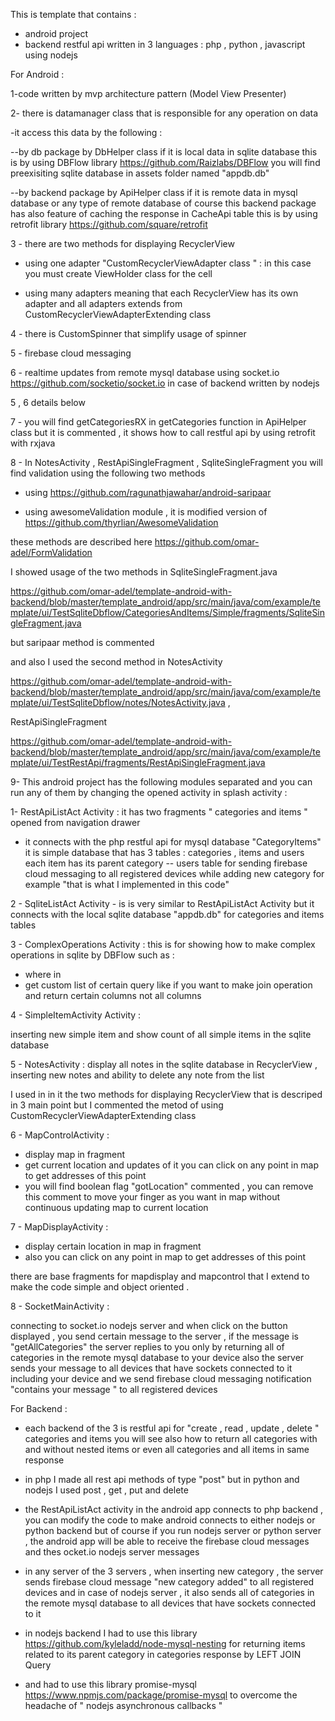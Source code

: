 ﻿This is template that contains :
- android project 
- backend restful api written in 3 languages : php , python , javascript using nodejs 

For Android :

1-code written by mvp architecture pattern (Model View Presenter) 

2- there is datamanager class that is responsible for any operation on data 

-it access this data by the following :

--by db package by DbHelper class if it is local data in sqlite database 
this is by using DBFlow library
https://github.com/Raizlabs/DBFlow
you will find preexisiting sqlite database in assets folder named "appdb.db" 

--by  backend package by ApiHelper class if it is remote data in mysql database or any type of remote database of course
this backend package has also feature of caching the response in CacheApi table
this is by using retrofit library
https://github.com/square/retrofit

3 - there are two methods for displaying RecyclerView

- using one adapter "CustomRecyclerViewAdapter class " :
in this case you must create ViewHolder class for the cell 

- using many adapters meaning that each RecyclerView has its own adapter 
and all adapters extends from CustomRecyclerViewAdapterExtending class

4 - there is CustomSpinner that simplify usage of spinner

5 - firebase cloud messaging 

6 - realtime updates from remote mysql database using socket.io 
https://github.com/socketio/socket.io 
in case of backend written by nodejs

5 , 6 details below

7 - you will find getCategoriesRX in getCategories function in ApiHelper class but it is commented
, it shows how to call restful api by using retrofit with rxjava 

8 - In NotesActivity , RestApiSingleFragment , SqliteSingleFragment 
 you will find validation using the following two methods

- using 
https://github.com/ragunathjawahar/android-saripaar

- using awesomeValidation module , it is modified version of 
https://github.com/thyrlian/AwesomeValidation

these methods are  described here
https://github.com/omar-adel/FormValidation

I showed usage of the two methods in SqliteSingleFragment.java


https://github.com/omar-adel/template-android-with-backend/blob/master/template_android/app/src/main/java/com/example/template/ui/TestSqliteDbflow/CategoriesAndItems/Simple/fragments/SqliteSingleFragment.java

but saripaar method is commented

and also I used the second method in NotesActivity 

https://github.com/omar-adel/template-android-with-backend/blob/master/template_android/app/src/main/java/com/example/template/ui/TestSqliteDbflow/notes/NotesActivity.java
,

RestApiSingleFragment

https://github.com/omar-adel/template-android-with-backend/blob/master/template_android/app/src/main/java/com/example/template/ui/TestRestApi/fragments/RestApiSingleFragment.java



9- This android project has the following modules separated and you can run any of them by changing the opened activity in splash activity :

1- RestApiListAct Activity : it has two fragments " categories and items " opened from navigation drawer
- it connects with the php restful api for  mysql database "CategoryItems" 
it is simple database that has 3 tables : categories , items and  users
each item has its parent category 
-- users table for sending firebase cloud messaging to all registered devices 
while adding new category for example "that is what I implemented in this code"

2 - SqliteListAct Activity - is is very similar to RestApiListAct Activity but it connects with the local sqlite database "appdb.db"
for categories and items tables

3 - ComplexOperations Activity : this is for showing how to make complex operations in sqlite by DBFlow
such as : 
- where in  
- get custom list of certain query like if you want to make join operation and return certain columns not all columns

4 - SimpleItemActivity Activity :

inserting new simple item and show count of all simple items in the sqlite database

5 - NotesActivity : display all notes in the sqlite database  in RecyclerView , inserting new notes  and ability to delete any note from the list

I used in in it the two methods for displaying RecyclerView that  is descriped in 3 main point 
but I commented the metod of using CustomRecyclerViewAdapterExtending class

6 - MapControlActivity : 

- display map in fragment 
- get current location and updates of it
you can click on any point in map to get addresses of this point
- you will find boolean flag "gotLocation" commented , you can remove this comment to move your finger 
as you want in map without continuous updating map to current location

7 - MapDisplayActivity :

- display certain location in map in fragment 
- also you can click on any point in map to get addresses of this point

there are base fragments for mapdisplay and mapcontrol that I extend to make the code simple and object oriented .

8 - SocketMainActivity :

connecting to socket.io nodejs server and when click on the button displayed , you send certain message to the server
 , if the message is "getAllCategories"  the server replies to you only 
 by returning all of categories in the remote mysql database to your device
 also the server sends your message to all devices that have sockets connected to it including your device
 and we send firebase cloud messaging notification "contains your message " to all registered devices 



For Backend :

- each backend of the 3 is restful api for "create , read , update , delete " categories and items 
you will see also how to return all categories with and without nested items or even all categories and all items in same response

- in php I made all rest api methods of type "post" but in python and nodejs
I used post , get , put and delete

- the RestApiListAct activity in the android app connects to php backend , you can modify the code to make android connects to either nodejs or python backend
but of course if you run nodejs server or python server , the android app will be able to receive 
the firebase cloud messages and thes ocket.io nodejs server messages

- in any server of the 3 servers , when inserting new category , the server sends firebase cloud message "new category added" to all registered devices
and in case of nodejs server , it also sends all of categories in the remote mysql database to all devices that have sockets connected to it 


- in nodejs backend
I had to use this library
https://github.com/kyleladd/node-mysql-nesting
for returning items related to its parent category in categories response by LEFT JOIN Query

- and had to use  this library
promise-mysql
https://www.npmjs.com/package/promise-mysql
to overcome the headache of " nodejs asynchronous callbacks "

  
